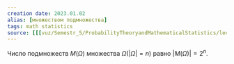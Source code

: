 ```yaml
---
creation date: 2023.01.02
alias: [множеством подмножества]
tags: math statistics  
source: [[[vuz/Semestr_5/ProbabilityTheoryandMathematicalStatistics/lections/lobuzov/ТВиМС-1_010302_Лобузов_5 семестр_ЛК2.pdf]],4]
---
```

Число подмножеств $M(\Omega)$ множества $\Omega (|\Omega|=n)$ равно $|M(\Omega)|=2^{n}$.
